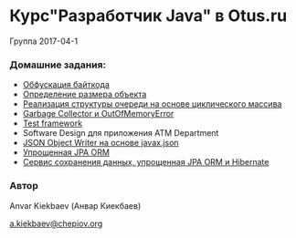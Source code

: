 # Курс"Разработчик Java" в Otus.ru

Группа 2017-04-1

### Домашние задания:
* [Обфускация байткода](https://github.com/chepiov/otus-java-2017-04-kiekbaev/tree/master/lesson01)
* [Определение размера объекта](https://github.com/chepiov/otus-java-2017-04-kiekbaev/tree/master/lesson02)
* [Реализация структуры очереди на основе циклического массива](https://github.com/chepiov/otus-java-2017-04-kiekbaev/tree/master/lesson03)
* [Garbage Collector и OutOfMemoryError](https://github.com/chepiov/otus-java-2017-04-kiekbaev/tree/master/lesson04)
* [Test framework](https://github.com/chepiov/otus-java-2017-04-kiekbaev/tree/master/lesson05)
* Software Design для приложения ATM Department
* [JSON Object Writer на основе javax.json](https://github.com/chepiov/otus-java-2017-04-kiekbaev/tree/master/lesson08)
* [Упрощенная JPA ORM](https://github.com/chepiov/otus-java-2017-04-kiekbaev/tree/master/lesson09)
* [Сервис сохранения данных, упрощенная JPA ORM и Hibernate](https://github.com/chepiov/otus-java-2017-04-kiekbaev/tree/lesson10/lesson09)
### Автор 
Anvar Kiekbaev (Анвар Киекбаев)

a.kiekbaev@chepiov.org
